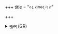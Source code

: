 +++
title = "०८ तक्मन् न त"

+++
<details><summary>मूलम् (GR)</summary>

तक्मन् न त इहाश्वा  
न गावो नेह ते गृहाः ।  
शकम्भरस्य मुष्टिहा  
पुनर् गच्छ महावृषान् ॥
</details>